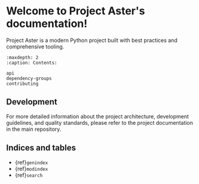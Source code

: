 # Welcome to Project Aster's documentation!

Project Aster is a modern Python project built with best practices and comprehensive tooling.

```{toctree}
:maxdepth: 2
:caption: Contents:

api
dependency-groups
contributing
```

## Development

For more detailed information about the project architecture, development guidelines, and quality standards, please refer to the project documentation in the main repository.

## Indices and tables

* {ref}`genindex`
* {ref}`modindex`
* {ref}`search`
